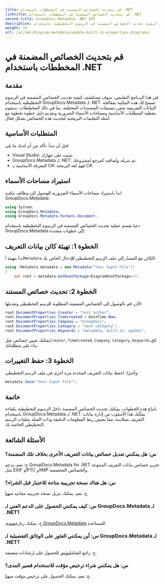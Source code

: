 ```yaml
---
title: قم بتحديث الخصائص المضمنة في المخططات باستخدام .NET
linktitle: قم بتحديث الخصائص المضمنة في المخططات باستخدام .NET
second_title: GroupDocs.Metadata .NET API
description: تعرف على كيفية تحديث الخصائص المضمنة في الرسوم التخطيطية باستخدام GroupDocs.Metadata لـ .NET. قم بتعديل البيانات التعريفية بسلاسة باستخدام أمثلة التعليمات البرمجية.
weight: 14
url: /ar/net/diagram-metadata/update-built-in-properties-diagrams/
---
```


# قم بتحديث الخصائص المضمنة في المخططات باستخدام .NET

## مقدمة
في هذا البرنامج التعليمي، سوف نستكشف كيفية تحديث الخصائص المضمنة في الرسوم التخطيطية باستخدام GroupDocs.Metadata لـ .NET. تسمح لك هذه المكتبة بمعالجة البيانات التعريفية ضمن تنسيقات المستندات المختلفة، بما في ذلك المخططات. سنقوم بتغطية المتطلبات الأساسية ومساحات الأسماء الضرورية وتقديم دليل خطوة بخطوة مع أمثلة التعليمات البرمجية لتحديث هذه الخصائص بشكل فعال.

## المتطلبات الأساسية

قبل أن تبدأ، تأكد من أن لديك ما يلي:

- Visual Studio: مثبت على جهازك.
- GroupDocs.Metadata لـ .NET: تم تنزيله وإضافته كمرجع لمشروعك.
- المعرفة الأساسية بـ C#: فهم لغة البرمجة C#.

## استيراد مساحات الأسماء

ابدأ باستيراد مساحات الأسماء الضرورية للوصول إلى وظائف مكتبة GroupDocs.Metadata:

```csharp
using System;
using GroupDocs.Metadata;
using GroupDocs.Metadata.Formats.Document;
```

دعنا نقسم عملية تحديث الخصائص المضمنة في الرسوم التخطيطية باستخدام GroupDocs.Metadata إلى خطوات متعددة:

## الخطوة 1: تهيئة كائن بيانات التعريف

 ابدأ بتهيئة أ`Metadata` الكائن مع المسار إلى ملف الرسم التخطيطي للإدخال الخاص بك:

```csharp
using (Metadata metadata = new Metadata("Your Input File"))
{
    var root = metadata.GetRootPackage<DiagramRootPackage>();
```

## الخطوة 2: تحديث خصائص المستند

الآن، قم بالوصول إلى الخصائص المضمنة المطلوبة للرسم التخطيطي وتعديلها:

```csharp
root.DocumentProperties.Creator = "test author";
root.DocumentProperties.TimeCreated = DateTime.Now;
root.DocumentProperties.Company = "GroupDocs";
root.DocumentProperties.Category = "test category";
root.DocumentProperties.Keywords = "metadata, built-in, update";
```

 يمكنك تعيين خصائص مثل`Creator`, `TimeCreated`, `Company`, `Category`, `Keywords`الخ، بناء على متطلباتك.

## الخطوة 3: حفظ التغييرات

وأخيرًا، احفظ بيانات التعريف المحدثة مرة أخرى في ملف الرسم التخطيطي:

```csharp
metadata.Save("Your Input File");
```

## خاتمة

باتباع هذه الخطوات، يمكنك تحديث الخصائص المضمنة داخل الرسوم التخطيطية بكفاءة باستخدام GroupDocs.Metadata لـ .NET. يمكّنك هذا الأسلوب من إدارة بيانات التعريف بسلاسة، مما يضمن ربط المعلومات الدقيقة وذات الصلة بملفات الرسم التخطيطي الخاصة بك.


## الأسئلة الشائعة

### س: هل يمكنني تعديل خصائص بيانات التعريف الأخرى بخلاف تلك المضمنة؟
ج: نعم، يدعم GroupDocs.Metadata for .NET تحرير خصائص بيانات التعريف المتنوعة مثل EXIF وIPTC وXMP والخصائص المخصصة.

### س: هل هناك نسخة تجريبية متاحة للاختبار قبل الشراء؟
 ج: نعم، يمكنك تنزيل نسخة تجريبية مجانية من[هنا](https://releases.groupdocs.com/).

### س: كيف يمكنني الحصول على الدعم الفني لـ GroupDocs.Metadata لـ .NET؟
 ج: يمكنك زيارة[منتدى GroupDocs.Metadata](https://forum.groupdocs.com/c/metadata/14) للمساعدة.

### س: أين يمكنني العثور على الوثائق التفصيلية لـ GroupDocs.Metadata لـ .NET؟
 ج: راجع الشامل[توثيق](https://tutorials.groupdocs.com/metadata/net/) للحصول على إرشادات متعمقة.

### س: هل يمكنني شراء ترخيص مؤقت للاستخدام قصير المدى؟
 ج: نعم، يمكنك الحصول على ترخيص مؤقت من[هنا](https://purchase.groupdocs.com/temporary-license/).